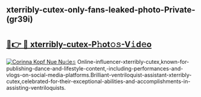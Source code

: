 ## xterribly-cutex-only-fans​-leaked-photo​-Private-(gr39i)


# <h2><a href="https://mediaupload.pro?title=xterribly-cutex&ref=git">🔗👉 🔴 xterribly-cutex-P𝚑ot𝚘𝚜-V𝚒d𝚎o</a></h2>

[![Corinna Kopf Nue Nu𝚍e𝚜](https://i.imgur.com/0qMVB7G.gif)](https://mediaupload.pro?title=xterribly-cutex&ref=git)
Online-influencer-xterribly-cutex,known-for-publishing-dance-and-lifestyle-content,-including-performances-and-vlogs-on-social-media-platforms.Brilliant-ventriloquist-assistant-xterribly-cutex,celebrated-for-their-exceptional-abilities-and-accomplishments-in-assisting-ventriloquists.  